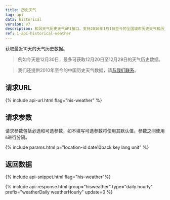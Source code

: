 ```yaml
---
title: 历史天气
tag: api
data: historical
version: v7
description: 和风天气历史天气API接口，支持2010年1月1日至今的全国城市历史天气和历史空气质量AQI数据，历史天气API支持最近10天历史数据的查询，全部历史数据可选择一次性下载，具体方式请联系我们
ref: 1-api-historical-weather
---
```


获取最近10天的天气历史数据。

> 例如今天是12月30日，最多可获取12月20日至12月29日的天气历史数据。

> 我们还提供2010年至今的中国历史天气数据，请[与我们联系](https://www.qweather.com/contact)。

## 请求URL

{% include api-url.html flag="his-weather" %}

## 请求参数

请求参数包括必选和可选参数，如不填写可选参数将使用其默认值，参数之间使用`&`进行分隔。

{% include params.html p="location-id date10back key lang unit" %}

## 返回数据

{% include api-snippet.html flag="his-weather"%}

{% include api-response.html group="hisweather" type="daily hourly" prefix="weatherDaily weatherHourly" update=0 %}
